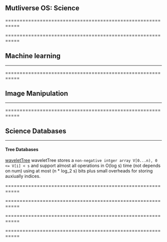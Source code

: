 ##
##  Mutliverse OS: Science
===========================================================


===========================================================
## Machine learning
-----------------------------------------------------------
===========================================================
## Image Manipulation
-----------------------------------------------------------
===========================================================
## Science Databases
-----------------------------------------------------------
#### Tree Databases
[waveletTree](https://github.com/hillbig/waveletTree)
waveletTree stores a `non-negative intger array V[0...n), 0 <= V[i] < s` and support almost all operations in O(log s) time (not depends on num) using at most (n * log_2 s) bits plus small overheads for storing auxiually indices.


===========================================================

===========================================================

===========================================================

===========================================================


